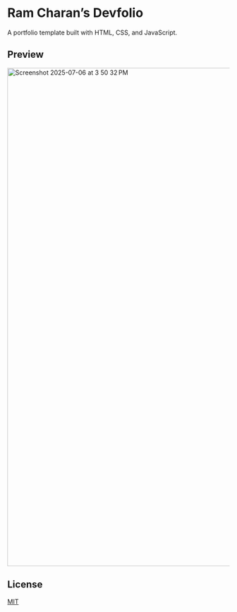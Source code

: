 # Ram Charan’s Devfolio

A portfolio template built with HTML, CSS, and JavaScript.

## Preview



<a href="https://ramcharank12.github.io/My-Portfolio-/" target="_blank">
  <img width="1132" alt="Screenshot 2025-07-06 at 3 50 32 PM" src="https://github.com/user-attachments/assets/ebe6522b-49ca-4760-bf2f-edf904543db6" />
</a>

## License

[MIT](https://choosealicense.com/licenses/mit/)
